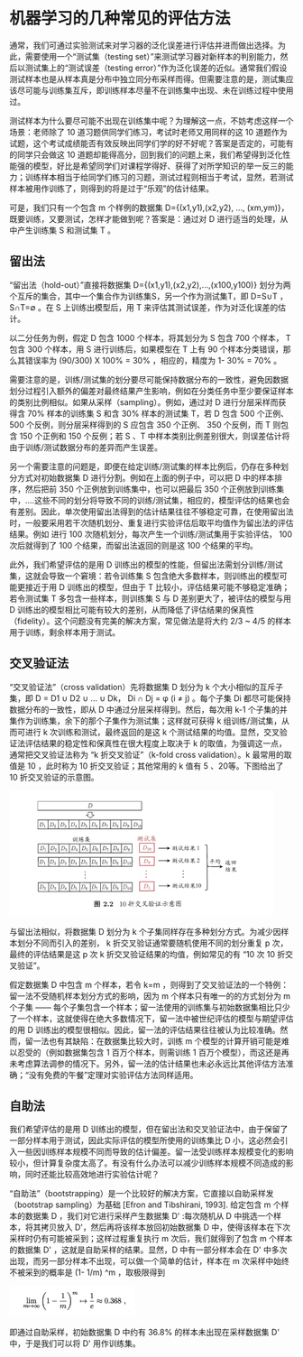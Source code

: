 # 机器学习的几种常见的评估方法

通常，我们可通过实验测试来对学习器的泛化误差进行评估并进而做出选择。为此，需要使用一个“测试集（testing set）”来测试学习器对新样本的判别能力，然后以测试集上的“测试误差（testing error）”作为泛化误差的近似。通常我们假设测试样本也是从样本真是分布中独立同分布采样而得。但需要注意的是，测试集应该尽可能与训练集互斥，即训练样本尽量不在训练集中出现、未在训练过程中使用过。

测试样本为什么要尽可能不出现在训练集中呢？为理解这一点，不妨考虑这样一个场景：老师除了 10 道习题供同学们练习，考试时老师又用同样的这 10 道题作为试题，这个考试成绩能否有效反映出同学们学的好不好呢？答案是否定的，可能有的同学只会做这 10 道题却能得高分，回到我们的问题上来，我们希望得到泛化性能强的模型，好比是希望同学们对课程学得好、获得了对所学知识的举一反三的能力；训练样本相当于给同学们练习的习题，测试过程则相当于考试，显然，若测试样本被用作训练了，则得到的将是过于“乐观”的估计结果。

可是，我们只有一个包含 m 个样例的数据集 D={(x1,y1),(x2,y2), ..., (xm,ym)}，既要训练，又要测试，怎样才能做到呢？答案是：通过对 D 进行适当的处理，从中产生训练集 S 和测试集 T 。

## 留出法
“留出法（hold-out）”直接将数据集 D={(x1,y1),(x2,y2),...,(x100,y100)} 划分为两个互斥的集合，其中一个集合作为训练集S，另一个作为测试集T，即 D=S∪T ， S∩T=∅ 。在 S 上训练出模型后，用 T 来评估其测试误差，作为对泛化误差的估计。

以二分任务为例，假定 D 包含 1000 个样本，将其划分为 S 包含 700 个样本， T 包含 300 个样本，用 S 进行训练后，如果模型在 T 上有 90 个样本分类错误，那么其错误率为 (90/300) X 100% = 30% ，相应的，精度为 1- 30% = 70% 。

需要注意的是，训练/测试集的划分要尽可能保持数据分布的一致性，避免因数据划分过程引入额外的偏差对最终结果产生影响，例如在分类任务中至少要保证样本的类别比例相似。如果从采样（sampling）。例如，通过对 D 进行分层采样而获得含 70% 样本的训练集 S 和含 30% 样本的测试集 T，若 D 包含 500 个正例、 500 个反例，则分层采样得到的 S 应包含 350 个正例、 350 个反例，而 T 则包含 150 个正例和 150 个反例；若 S 、T 中样本类别比例差别很大，则误差估计将由于训练/测试数据分布的差异而产生误差。

另一个需要注意的问题是，即便在给定训练/测试集的样本比例后，仍存在多种划分方式对初始数据集 D 进行分割。例如在上面的例子中，可以把 D 中的样本排序，然后把前 350 个正例放到训练集中，也可以把最后 350 个正例放到训练集中，....这些不同的划分将导致不同的训练/测试集，相应的，模型评估的结果也会有差别。因此，单次使用留出法得到的估计结果往往不够稳定可靠，在使用留出法时，一般要采用若干次随机划分、重复进行实验评估后取平均值作为留出法的评估结果。例如 进行 100 次随机划分，每次产生一个训练/测试集用于实验评估， 100 次后就得到了 100 个结果，而留出法返回的则是这 100 个结果的平均。

此外，我们希望评估的是用 D 训练出的模型的性能，但留出法需划分训练/测试集，这就会导致一个窘境：若令训练集 S 包含绝大多数样本，则训练出的模型可能更接近于用 D 训练出的模型，但由于 T 比较小，评估结果可能不够稳定准确；若令测试集 T 多包含一些样本，则训练集 S 与 D 差别更大了，被评估的模型与用 D 训练出的模型相比可能有较大的差别，从而降低了评估结果的保真性（fidelity）。这个问题没有完美的解决方案，常见做法是将大约 2/3 ~ 4/5 的样本用于训练，剩余样本用于测试。

## 交叉验证法

“交叉验证法”（cross validation）先将数据集 D 划分为 k 个大小相似的互斥子集，即 D = D1 ∪ D2 ∪ ... ∪ Dk， Di ∩ Dj = φ (i ≠ j) 。每个子集 Di 都尽可能保持数据分布的一致性，即从 D 中通过分层采样得到。然后，每次用 k-1 个子集的并集作为训练集，余下的那个子集作为测试集；这样就可获得 k 组训练/测试集，从而可进行 k 次训练和测试，最终返回的是这 k 个测试结果的均值。显然，交叉验证法评估结果的稳定性和保真性在很大程度上取决于 k 的取值，为强调这一点，通常把交叉验证法称为 “k 折交叉验证”（k-fold cross validation）。k 最常用的取值是 10 ，此时称为 10 折交叉验证；其他常用的 k 值有 5 、20等。下图给出了 10 折交叉验证的示意图。

![交叉验证示意图](/images/ModelAssessmentAndSelection/交叉验证法2.png)

与留出法相似，将数据集 D 划分为 k 个子集同样存在多种划分方式。为减少因样本划分不同而引入的差别， k 折交叉验证通常要随机使用不同的划分重复 p 次，最终的评估结果是这 p 次 k 折交叉验证结果的均值，例如常见的有 “10 次 10 折交叉验证”。

假定数据集 D 中包含 m 个样本，若令 k=m ，则得到了交叉验证法的一个特例：留一法不受随机样本划分方式的影响，因为 m 个样本只有唯一的的方式划分为 m 个子集 —— 每个子集包含一个样本；留一法使用的训练集与初始数据集相比只少了一个样本，这就使得在绝大多数情况下，留一法中被世纪评估的模型与期望评估的用 D 训练出的模型很相似。因此，留一法的评估结果往往被认为比较准确。然而，留一法也有其缺陷：在数据集比较大时，训练 m 个模型的计算开销可能是难以忍受的（例如数据集包含 1 百万个样本，则需训练 1 百万个模型），而这还是再未考虑算法调参的情况下。另外，留一法的估计结果也未必永远比其他评估方法准确；“没有免费的午餐”定理对实验评估方法同样适用。

## 自助法

我们希望评估的是用 D 训练出的模型，但在留出法和交叉验证法中，由于保留了一部分样本用于测试，因此实际评估的模型所使用的训练集比 D 小，这必然会引入一些因训练样本规模不同而导致的估计偏差。留一法受训练样本规模变化的影响较小，但计算复杂度太高了。有没有什么办法可以减少训练样本规模不同造成的影响，同时还能比较高效地进行实验估计呢？

“自助法”（bootstrapping）是一个比较好的解决方案，它直接以自助采样发（bootstrap sampling）为基础 [Efron and Tibshirani, 1993]. 给定包含 m 个样本的数据集 D ，我们对它进行采样产生数据集 D' :每次随机从 D 中挑选一个样本，将其拷贝放入 D'，然后再将该样本放回初始数据集 D 中，使得该样本在下次采样时仍有可能被采到；这样过程重复执行 m 次后，我们就得到了包含 m 个样本的数据集 D' ，这就是自助采样的结果。显然，D 中有一部分样本会在 D' 中多次出现，而另一部分样本不出现，可以做一个简单的估计，样本在 m 次采样中始终不被采到的概率是 (1- 1/m) ^m ，取极限得到

![取极限](/images/ModelAssessmentAndSelection/取极限.png)

即通过自助采样，初始数据集 D 中约有 36.8% 的样本未出现在采样数据集 D' 中，于是我们可以将 D' 用作训练集。